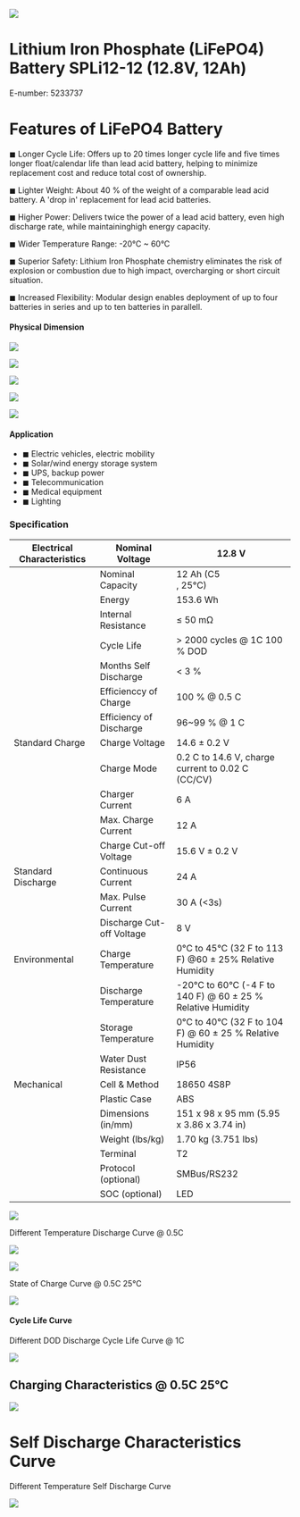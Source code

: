 ![](_page_0_Picture_0.jpeg)

# Lithium Iron Phosphate (LiFePO4) Battery SPLi12-12 (12.8V, 12Ah)

E-number: 5233737

# Features of LiFePO4 Battery

◼ Longer Cycle Life: Offers up to 20 times longer cycle life and five times longer float/calendar life than lead acid battery, helping to minimize replacement cost and reduce total cost of ownership.

◼ Lighter Weight: About 40 % of the weight of a comparable lead acid battery. A 'drop in' replacement for lead acid batteries.

◼ Higher Power: Delivers twice the power of a lead acid battery, even high discharge rate, while maintaininghigh energy capacity.

◼ Wider Temperature Range: -20°C ~ 60°C

◼ Superior Safety: Lithium Iron Phosphate chemistry eliminates the risk of explosion or combustion due to high impact, overcharging or short circuit situation.

◼ Increased Flexibility: Modular design enables deployment of up to four batteries in series and up to ten batteries in parallell.

#### Physical Dimension

![](_page_0_Figure_11.jpeg)

![](_page_0_Figure_12.jpeg)

![](_page_0_Figure_13.jpeg)

![](_page_0_Figure_14.jpeg)

![](_page_0_Figure_15.jpeg)

#### Application

- ◼ Electric vehicles, electric mobility
- ◼ Solar/wind energy storage system
- ◼ UPS, backup power
- ◼ Telecommunication
- ◼ Medical equipment
- ◼ Lighting

### Specification

| Electrical Characteristics | Nominal Voltage           | 12.8 V                                                      |
|----------------------------|---------------------------|-------------------------------------------------------------|
|                            | Nominal Capacity          | 12 Ah (C5<br>, 25°C)                                        |
|                            | Energy                    | 153.6 Wh                                                    |
|                            | Internal Resistance       | ≤ 50 mΩ                                                     |
|                            | Cycle Life                | > 2000 cycles @ 1C 100 % DOD                                |
|                            | Months Self Discharge     | < 3 %                                                       |
|                            | Efficienccy of Charge     | 100 % @ 0.5 C                                               |
|                            | Efficiency of Discharge   | 96~99 % @ 1 C                                               |
| Standard Charge            | Charge Voltage            | 14.6 ± 0.2 V                                                |
|                            | Charge Mode               | 0.2 C to 14.6 V, charge current to 0.02 C (CC/CV)           |
|                            | Charger Current           | 6 A                                                         |
|                            | Max. Charge Current       | 12 A                                                        |
|                            | Charge Cut-off Voltage    | 15.6 V ± 0.2 V                                              |
| Standard Discharge         | Continuous Current        | 24 A                                                        |
|                            | Max. Pulse Current        | 30 A (<3s)                                                  |
|                            | Discharge Cut-off Voltage | 8 V                                                         |
| Environmental              | Charge Temperature        | 0°C to 45°C (32 F to 113 F) @60 ± 25% Relative Humidity     |
|                            | Discharge Temperature     | -20°C to 60°C (-4 F to 140 F) @ 60 ± 25 % Relative Humidity |
|                            | Storage Temperature       | 0°C to 40°C (32 F to 104 F) @ 60 ± 25 % Relative Humidity   |
|                            | Water Dust Resistance     | IP56                                                        |
| Mechanical                 | Cell & Method             | 18650 4S8P                                                  |
|                            | Plastic Case              | ABS                                                         |
|                            | Dimensions (in/mm)        | 151 x 98 x 95 mm (5.95 x 3.86 x 3.74 in)                    |
|                            | Weight (lbs/kg)           | 1.70 kg (3.751 lbs)                                         |
|                            | Terminal                  | T2                                                          |
|                            | Protocol (optional)       | SMBus/RS232                                                 |
|                            | SOC (optional)            | LED                                                         |

![](_page_1_Figure_0.jpeg)

Different Temperature Discharge Curve @ 0.5C

![](_page_1_Figure_2.jpeg)

![](_page_1_Figure_3.jpeg)

State of Charge Curve @ 0.5C 25°C

![](_page_1_Figure_5.jpeg)

#### Cycle Life Curve

Different DOD Discharge Cycle Life Curve @ 1C

![](_page_1_Figure_8.jpeg)

## Charging Characteristics @ 0.5C 25°C

![](_page_1_Figure_10.jpeg)

# Self Discharge Characteristics Curve

Different Temperature Self Discharge Curve

![](_page_1_Figure_13.jpeg)